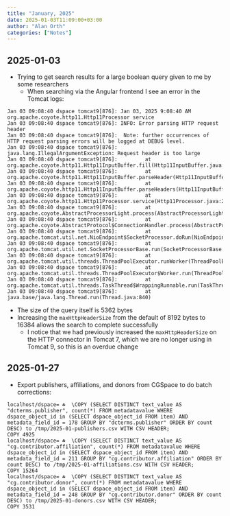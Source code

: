 ```yaml
---
title: "January, 2025"
date: 2025-01-03T11:09:00+03:00
author: "Alan Orth"
categories: ["Notes"]
---
```


## 2025-01-03

- Trying to get search results for a large boolean query given to me by some researchers
  - When searching via the Angular frontend I see an error in the Tomcat logs:

<!--more-->

```
Jan 03 09:08:40 dspace tomcat9[876]: Jan 03, 2025 9:08:40 AM org.apache.coyote.http11.Http11Processor service
Jan 03 09:08:40 dspace tomcat9[876]: INFO: Error parsing HTTP request header
Jan 03 09:08:40 dspace tomcat9[876]:  Note: further occurrences of HTTP request parsing errors will be logged at DEBUG level.
Jan 03 09:08:40 dspace tomcat9[876]: java.lang.IllegalArgumentException: Request header is too large
Jan 03 09:08:40 dspace tomcat9[876]:         at org.apache.coyote.http11.Http11InputBuffer.fill(Http11InputBuffer.java:778)
Jan 03 09:08:40 dspace tomcat9[876]:         at org.apache.coyote.http11.Http11InputBuffer.parseHeader(Http11InputBuffer.java:892)
Jan 03 09:08:40 dspace tomcat9[876]:         at org.apache.coyote.http11.Http11InputBuffer.parseHeaders(Http11InputBuffer.java:593)
Jan 03 09:08:40 dspace tomcat9[876]:         at org.apache.coyote.http11.Http11Processor.service(Http11Processor.java:279)
Jan 03 09:08:40 dspace tomcat9[876]:         at org.apache.coyote.AbstractProcessorLight.process(AbstractProcessorLight.java:63)
Jan 03 09:08:40 dspace tomcat9[876]:         at org.apache.coyote.AbstractProtocol$ConnectionHandler.process(AbstractProtocol.java:937)
Jan 03 09:08:40 dspace tomcat9[876]:         at org.apache.tomcat.util.net.NioEndpoint$SocketProcessor.doRun(NioEndpoint.java:1791)
Jan 03 09:08:40 dspace tomcat9[876]:         at org.apache.tomcat.util.net.SocketProcessorBase.run(SocketProcessorBase.java:52)
Jan 03 09:08:40 dspace tomcat9[876]:         at org.apache.tomcat.util.threads.ThreadPoolExecutor.runWorker(ThreadPoolExecutor.java:1190)
Jan 03 09:08:40 dspace tomcat9[876]:         at org.apache.tomcat.util.threads.ThreadPoolExecutor$Worker.run(ThreadPoolExecutor.java:659)
Jan 03 09:08:40 dspace tomcat9[876]:         at org.apache.tomcat.util.threads.TaskThread$WrappingRunnable.run(TaskThread.java:63)
Jan 03 09:08:40 dspace tomcat9[876]:         at java.base/java.lang.Thread.run(Thread.java:840)
```

- The size of the query itself is 5362 bytes
- Increasing the `maxHttpHeaderSize` from the default of 8192 bytes to 16384 allows the search to complete successfully
  - I notice that we had previously increased the `maxHttpHeaderSize` on the HTTP connector in Tomcat 7, which we are no longer using in Tomcat 9, so this is an overdue change

## 2025-01-27

- Export publishers, affiliations, and donors from CGSpace to do batch corrections:

```console
localhost/dspace= ☘  \COPY (SELECT DISTINCT text_value AS "dcterms.publisher", count(*) FROM metadatavalue WHERE dspace_object_id in (SELECT dspace_object_id FROM item) AND metadata_field_id = 178 GROUP BY "dcterms.publisher" ORDER BY count DESC) to /tmp/2025-01-publishers.csv WITH CSV HEADER;
COPY 4925
localhost/dspace= ☘  \COPY (SELECT DISTINCT text_value AS "cg.contributor.affiliation", count(*) FROM metadatavalue WHERE dspace_object_id in (SELECT dspace_object_id FROM item) AND metadata_field_id = 211 GROUP BY "cg.contributor.affiliation" ORDER BY count DESC) to /tmp/2025-01-affiliations.csv WITH CSV HEADER;
COPY 15264
localhost/dspace= ☘  \COPY (SELECT DISTINCT text_value AS "cg.contributor.donor", count(*) FROM metadatavalue WHERE dspace_object_id in (SELECT dspace_object_id FROM item) AND metadata_field_id = 248 GROUP BY "cg.contributor.donor" ORDER BY count DESC) to /tmp/2025-01-donors.csv WITH CSV HEADER;
COPY 3531
```

<!-- vim: set sw=2 ts=2: -->
